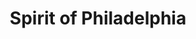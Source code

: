 ---
pid: CH276
title: Spirit of Philadelphia
location_transcription: Center of City Hall
zipcode: '19141'
outside_phl: 
neighborhood: Logan
age: '55'
age_range: 50-59
instagram: 
image_file_name: CH_276.jpg
proposal_transcription: |-
  Philadelphia history from 1700's
  Printing press of Benjamin Franklin
  Normal one
topic: History,Philadelphia
topic_summary: 0, 0
type: Other No Form
keywords_other: 
credit: Randall Johnson
image_labels: 
twitter: 
facebook: 
permalink: "/monuments/ch276/"
layout: item-page
---